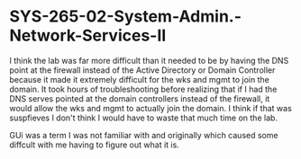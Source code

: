 # SYS-265-02-System-Admin.-Network-Services-II
I think the lab was far more difficult than it needed to be by having the DNS point at the firewall instead of the Active Directory or Domain Controller  because it made it extremely difficult for the wks and mgmt to join the domain. It took hours of troubleshooting before realizing that if I had the DNS serves pointed at the domain controllers instead of the firewall, it would allow the wks and mgmt to actually join the domain. I think if that was suspfieves I don't think I would have to waste that much time on the lab. 




GUi was a term I was not familiar with and originally which caused some diffcult with me having to figure out what it is. 
